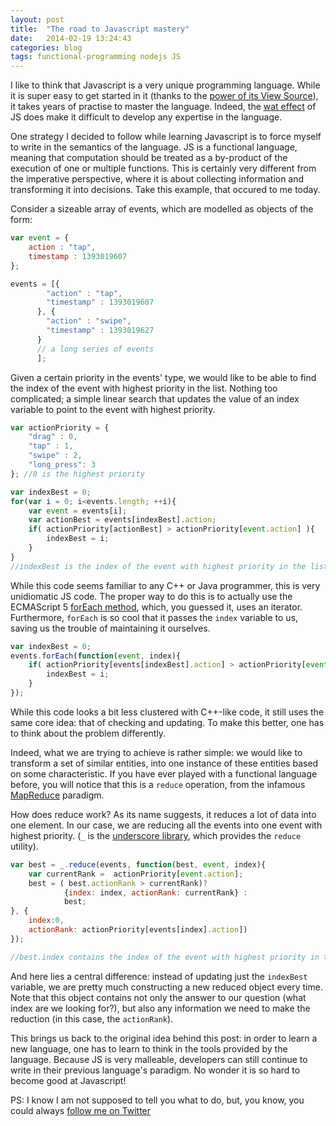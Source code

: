 ```yaml
---
layout: post
title:  "The road to Javascript mastery"
date:   2014-02-19 13:24:43
categories: blog
tags: functional-programming nodejs JS
---
```


I like to think that Javascript is a very unique programming language. While it is super easy to get started in it (thanks to the [power of its View Source](http://www.codinghorror.com/blog/2006/08/the-power-of-view-source.html)), it takes years of practise to master the language. Indeed, the [wat effect](https://www.destroyallsoftware.com/talks/wat) of JS does make it difficult to develop any expertise in the language. 

One strategy I decided to follow while learning Javascript is to force myself to write in the semantics of the language. JS is a functional language, meaning that computation should be treated as a by-product of the execution of one or multiple functions. This is certainly very different from the imperative perspective, where it is about collecting information and transforming it into decisions. Take this example, that occured to me today.

Consider a sizeable array of events, which are modelled as objects of the form:

```javascript
var event = {
    action : "tap",
    timestamp : 1393019607
};

events = [{
        "action" : "tap",
        "timestamp" : 1393019607
      }, {
        "action" : "swipe",
        "timestamp" : 1393019627
      }
      // a long series of events
      ];
```

Given a certain priority in the events' type, we would like to be able to find the index of the event with highest priority in the list. Nothing too complicated; a simple linear search that updates the value of an index variable to point to the event with highest priority.

```javascript
var actionPriority = {
    "drag" : 0,
    "tap" : 1,
    "swipe" : 2,
    "long_press": 3
}; //0 is the highest priority

var indexBest = 0;
for(var i = 0; i<events.length; ++i){
    var event = events[i];
    var actionBest = events[indexBest].action;
    if( actionPriority[actionBest] > actionPriority[event.action] ){
        indexBest = i;
    }
}
//indexBest is the index of the event with highest priority in the list
```

While this code seems familiar to any C++ or Java programmer, this is very unidiomatic JS code. The proper way to do this is to actually use the ECMAScript 5 [forEach method](https://developer.mozilla.org/en-US/docs/Web/JavaScript/Reference/Global_Objects/Array/forEach), which, you guessed it, uses an iterator. Furthermore, `forEach` is so cool that it passes the `index` variable to us, saving us the trouble of maintaining it ourselves.

```javascript
var indexBest = 0;
events.forEach(function(event, index){
    if( actionPriority[events[indexBest].action] > actionPriority[event.action] ){
        indexBest = i;
    }
});
```

While this code looks a bit less clustered with C++-like code, it still uses the same core idea: that of checking and updating. To make this better, one has to think about the problem differently.

Indeed, what we are trying to achieve is rather simple: we would like to transform a set of similar entities, into one instance of these entities based on some characteristic. If you have ever played with a functional language before, you will notice that this is a `reduce` operation, from the infamous [MapReduce](http://en.wikipedia.org/wiki/MapReduce) paradigm.

How does reduce work? As its name suggests, it reduces a lot of data into one element. In our case, we are reducing all the events into one event with highest priority. (`_` is the [underscore library](http://underscorejs.org/), which provides the `reduce` utility).

```javascript
var best = _.reduce(events, function(best, event, index){
    var currentRank =  actionPriority[event.action];
    best = ( best.actionRank > currentRank)? 
            {index: index, actionRank: currentRank} : 
            best;
}, {
    index:0,
    actionRank: actionPriority[events[index].action])
});

//best.index contains the index of the event with highest priority in the list
```

And here lies a central difference: instead of updating just the `indexBest` variable, we are pretty much constructing a new reduced object every time. Note that this object contains not only the answer to our question (what index are we looking for?), but also any information we need to make the reduction (in this case, the `actionRank`).

This brings us back to the original idea behind this post: in order to learn a new language, one has to learn to think in the tools provided by the language. Because JS is very malleable, developers can still continue to write in their previous language's paradigm. No wonder it is so hard to become good at Javascript!



PS: I know I am not supposed to tell you what to do, but, you know, you could always <a href="https://twitter.com/AnasAmbri">follow me on Twitter</a>

